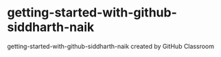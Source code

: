 # getting-started-with-github-siddharth-naik
getting-started-with-github-siddharth-naik created by GitHub Classroom
